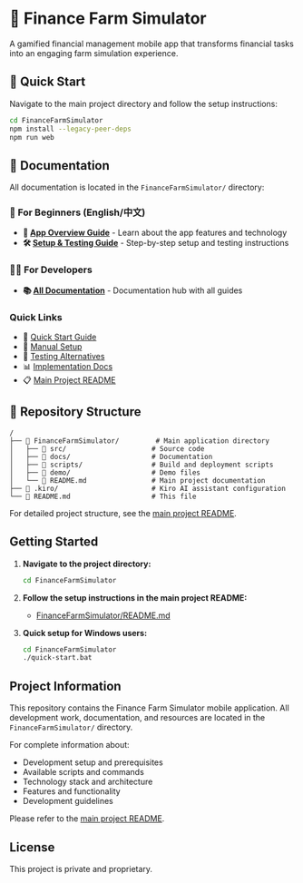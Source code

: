 # 🌱 Finance Farm Simulator

A gamified financial management mobile app that transforms financial tasks into an engaging farm simulation experience.

## 🚀 Quick Start

Navigate to the main project directory and follow the setup instructions:

```bash
cd FinanceFarmSimulator
npm install --legacy-peer-deps
npm run web
```

## 📖 Documentation

All documentation is located in the `FinanceFarmSimulator/` directory:

### 🎯 For Beginners (English/中文)
- **📱 [App Overview Guide](FinanceFarmSimulator/docs/APP_OVERVIEW_GUIDE.html)** - Learn about the app features and technology
- **🛠️ [Setup & Testing Guide](FinanceFarmSimulator/docs/SETUP_TESTING_GUIDE.html)** - Step-by-step setup and testing instructions

### 👨‍💻 For Developers
- **📚 [All Documentation](FinanceFarmSimulator/docs/index.html)** - Documentation hub with all guides

### Quick Links
- 🚀 [Quick Start Guide](FinanceFarmSimulator/docs/setup/QUICK_START_GUIDE.md)
- 🔧 [Manual Setup](FinanceFarmSimulator/docs/setup/MANUAL_SETUP.md)
- 🧪 [Testing Alternatives](FinanceFarmSimulator/docs/testing/TESTING_ALTERNATIVES.md)
- 📊 [Implementation Docs](FinanceFarmSimulator/docs/implementation/)
- 📋 [Main Project README](FinanceFarmSimulator/README.md)

## 📁 Repository Structure

```
/
├── 📁 FinanceFarmSimulator/         # Main application directory
│   ├── 📁 src/                     # Source code
│   ├── 📁 docs/                    # Documentation
│   ├── 📁 scripts/                 # Build and deployment scripts
│   ├── 📁 demo/                    # Demo files
│   └── 📄 README.md                # Main project documentation
├── 📁 .kiro/                       # Kiro AI assistant configuration
└── 📄 README.md                    # This file
```

For detailed project structure, see the [main project README](FinanceFarmSimulator/README.md).

## Getting Started

1. **Navigate to the project directory:**
   ```bash
   cd FinanceFarmSimulator
   ```

2. **Follow the setup instructions in the main project README:**
   - [FinanceFarmSimulator/README.md](FinanceFarmSimulator/README.md)

3. **Quick setup for Windows users:**
   ```bash
   cd FinanceFarmSimulator
   ./quick-start.bat
   ```

## Project Information

This repository contains the Finance Farm Simulator mobile application. All development work, documentation, and resources are located in the `FinanceFarmSimulator/` directory.

For complete information about:
- Development setup and prerequisites
- Available scripts and commands
- Technology stack and architecture
- Features and functionality
- Development guidelines

Please refer to the [main project README](FinanceFarmSimulator/README.md).

## License

This project is private and proprietary.